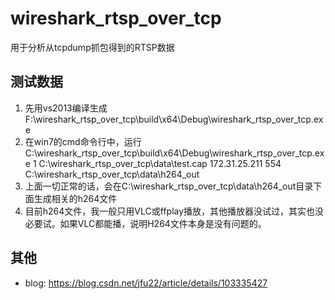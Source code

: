 # wireshark_rtsp_over_tcp
用于分析从tcpdump抓包得到的RTSP数据

## 测试数据
1. 先用vs2013编译生成F:\wireshark_rtsp_over_tcp\build\x64\Debug\wireshark_rtsp_over_tcp.exe
2. 在win7的cmd命令行中，运行 C:\wireshark_rtsp_over_tcp\build\x64\Debug\wireshark_rtsp_over_tcp.exe 1 C:\wireshark_rtsp_over_tcp\data\test.cap 172.31.25.211 554 C:\wireshark_rtsp_over_tcp\data\h264_out
3. 上面一切正常的话，会在C:\wireshark_rtsp_over_tcp\data\h264_out目录下面生成相关的h264文件
4. 目前h264文件，我一般只用VLC或ffplay播放，其他播放器没试过，其实也没必要试。如果VLC都能播，说明H264文件本身是没有问题的。

## 其他
- blog: https://blog.csdn.net/jfu22/article/details/103335427
